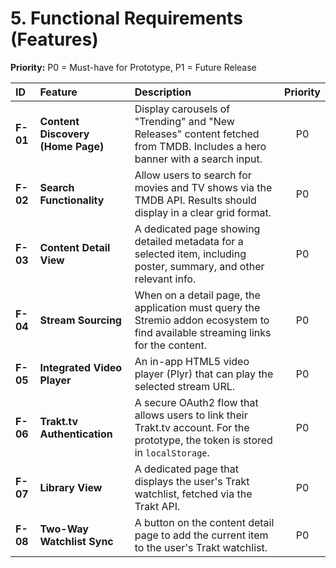 # 5. Functional Requirements (Features)

**Priority:** P0 = Must-have for Prototype, P1 = Future Release

| ID | Feature | Description | Priority |
| :--- | :--- | :---| :---: |
| **F-01**| **Content Discovery (Home Page)**| Display carousels of "Trending" and "New Releases" content fetched from TMDB. Includes a hero banner with a search input. | P0 |
| **F-02**| **Search Functionality** | Allow users to search for movies and TV shows via the TMDB API. Results should display in a clear grid format. |P0 |
| **F-03**| **Content Detail View** | A dedicated page showing detailed metadata for a selected item, including poster, summary, and other relevant info. | P0 |
| **F-04**| **Stream Sourcing** | When on a detail page, the application must query the Stremio addon ecosystem to find available streaming links for the content. | P0 |
| **F-05**| **Integrated Video Player** | An in-app HTML5 video player (Plyr) that can play the selected stream URL. | P0 |
| **F-06**| **Trakt.tv Authentication**| A secure OAuth2 flow that allows users to link their Trakt.tv account. For the prototype, the token is stored in `localStorage`.| P0 |
| **F-07**| **Library View** | A dedicated page that displays the user's Trakt watchlist, fetched via the Trakt API. | P0 |
| **F-08**| **Two-Way Watchlist Sync** | A button on the content detail page to add the current item to the user's Trakt watchlist. | P0 |
